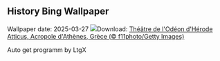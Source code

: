 ## History Bing Wallpaper
Wallpaper date: 2025-03-27
![](https://www.bing.com/th?id=OHR.OdeonAthens_FR-FR0023742153_UHD.jpg&w=1000)Download: [Théâtre de l'Odéon d'Hérode Atticus, Acropole d'Athènes, Grèce (© f11photo/Getty Images)](https://www.bing.com/th?id=OHR.OdeonAthens_FR-FR0023742153_UHD.jpg)

Auto get programm by LtgX
